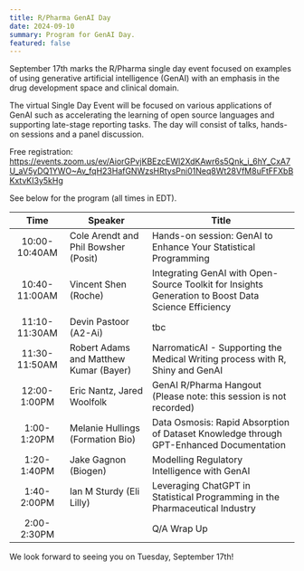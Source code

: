 ```yaml
---
title: R/Pharma GenAI Day 
date: 2024-09-10
summary: Program for GenAI Day.
featured: false
---
```


September 17th marks the R/Pharma single day event focused on examples of using generative artificial intelligence (GenAI) with an emphasis in the drug development space and clinical domain.

The virtual Single Day Event will be focused on various applications of GenAI such as accelerating the learning of open source languages and supporting late-stage reporting tasks. The day will consist of talks, hands-on sessions and a panel discussion.

Free registration: <https://events.zoom.us/ev/AiorGPvjKBEzcEWl2XdKAwr6s5Qnk_i_6hY_CxA7U_aV5yDQ1YWO~Av_fqH23HafGNWzsHRtysPni01Neq8Wt28VfM8uFtFFXbBKxtvKI3y5kHg>

See below for the program (all times in EDT).

|     Time      | Speaker                                | Title                                                                                               |
|:----------------:|---------------------|---------------------------------|
| 10:00-10:40AM | Cole Arendt and Phil Bowsher (Posit)   | Hands-on session: GenAI to Enhance Your Statistical Programming                                     |
| 10:40-11:00AM | Vincent Shen (Roche)                   | Integrating GenAI with Open-Source Toolkit for Insights Generation to Boost Data Science Efficiency |
| 11:10-11:30AM | Devin Pastoor (A2-Ai)                  | tbc                                                                                                 |
| 11:30-11:50AM | Robert Adams and Matthew Kumar (Bayer) | NarromaticAI - Supporting the Medical Writing process with R, Shiny and GenAI                       |
| 12:00-1:00PM  | Eric Nantz, Jared Woolfolk             | GenAI R/Pharma Hangout (Please note: this session is not recorded)                                  |
|  1:00-1:20PM  | Melanie Hullings (Formation Bio)       | Data Osmosis: Rapid Absorption of Dataset Knowledge through GPT-Enhanced Documentation              |
|  1:20-1:40PM  | Jake Gagnon (Biogen)                   | Modelling Regulatory Intelligence with GenAI                                                        |
|  1:40-2:00PM  | Ian M Sturdy (Eli Lilly)               | Leveraging ChatGPT in Statistical Programming in the Pharmaceutical Industry                        |
|  2:00-2:30PM  |                                        | Q/A Wrap Up                                                                                         |

We look forward to seeing you on Tuesday, September 17th!
